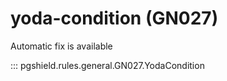 # yoda-condition (GN027)

Automatic fix is available

::: pgshield.rules.general.GN027.YodaCondition

